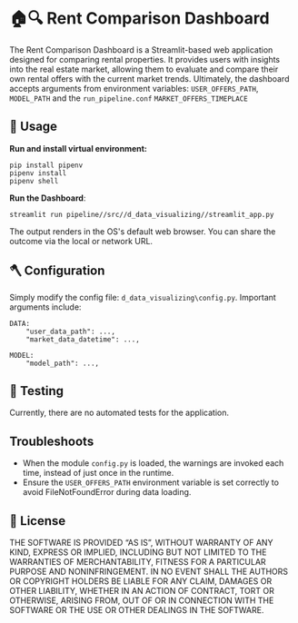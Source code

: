 # 🏠🔍 Rent Comparison Dashboard

The Rent Comparison Dashboard is a Streamlit-based web application designed for comparing rental properties.
It provides users with insights into the real estate market,
allowing them to evaluate and compare their own rental offers with the current market trends.
Ultimately, the dashboard accepts arguments from environment variables:
`USER_OFFERS_PATH`, `MODEL_PATH`
and the `run_pipeline.conf`
`MARKET_OFFERS_TIMEPLACE`

## 🔨 Usage

**Run and install virtual environment:**

```
pip install pipenv
pipenv install
pipenv shell
```

**Run the Dashboard**:

```
streamlit run pipeline//src//d_data_visualizing//streamlit_app.py
```

The output renders in the OS's default web browser.
You can share the outcome via the local or network URL.

## 🪓 Configuration

Simply modify the config file: `d_data_visualizing\config.py`.
Important arguments include:

```
DATA:
    "user_data_path": ...,
    "market_data_datetime": ...,

MODEL:
    "model_path": ...,

```

## 🤖 Testing

Currently, there are no automated tests for the application.

## Troubleshoots

- When the module `config.py` is loaded, the warnings are invoked each time, instead of just once in the runtime.
- Ensure the `USER_OFFERS_PATH` environment variable is set correctly to avoid FileNotFoundError during data loading.

## 📜 License

THE SOFTWARE IS PROVIDED “AS IS”, WITHOUT WARRANTY OF ANY KIND, EXPRESS OR IMPLIED, INCLUDING BUT NOT LIMITED TO THE WARRANTIES OF MERCHANTABILITY, FITNESS FOR A PARTICULAR PURPOSE AND NONINFRINGEMENT. IN NO EVENT SHALL THE AUTHORS OR COPYRIGHT HOLDERS BE LIABLE FOR ANY CLAIM, DAMAGES OR OTHER LIABILITY, WHETHER IN AN ACTION OF CONTRACT, TORT OR OTHERWISE, ARISING FROM, OUT OF OR IN CONNECTION WITH THE SOFTWARE OR THE USE OR OTHER DEALINGS IN THE SOFTWARE.
